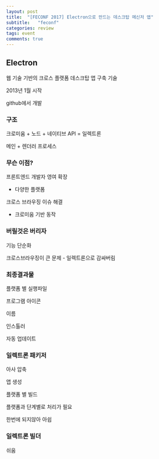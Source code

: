 ```yaml
---
layout: post
title:  "[FECONF 2017] Electron으로 만드는 데스크탑 메신저 앱"
subtitle:   "feconf"
categories: review
tags: event
comments: true
---
```


## Electron

웹 기술 기반의 크로스 플랫폼 데스크탑 앱 구축 기술

2013년 1월 시작

github에서 개발

### 구조

크로미움 + 노드 + 네이티브 API = 일렉트론

메인 + 렌더러 프로세스

### 무슨 이점?

프론트엔드 개발자 영여 확장

- 다양한 플랫폼

크로스 브라우징 이슈 해결

- 크로미움 기반 동작

### 버릴것은 버리자

기능 단순화

크로스브라우징이 큰 문제 - 일렉트론으로 감싸버림

### 최종결과물

플랫폼 별 실행파일

프로그램 아이콘

이름

인스톨러

자동 업데이트

### 일렉트론 패키저

아사 압축

앱 생성

플랫폼 별 빌드

플랫폼과 단계별로 처리가 필요

한번에 되지않아 아쉽

### 일렉트론 빌더

쉬움



